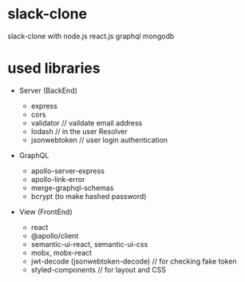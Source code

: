 # slack-clone

slack-clone with node.js react.js graphql mongodb

# used libraries

- Server (BackEnd)

  - express
  - cors
  - validator // vaildate email address
  - lodash // in the user Resolver
  - jsonwebtoken // user login authentication

- GraphQL

  - apollo-server-express
  - apollo-link-error
  - merge-graphql-schemas
  - bcrypt (to make hashed password)

- View (FrontEnd)
  - react
  - @apollo/client
  - semantic-ui-react, semantic-ui-css
  - mobx, mobx-react
  - jwt-decode (jsonwebtoken-decode) // for checking fake token
  - styled-components // for layout and CSS